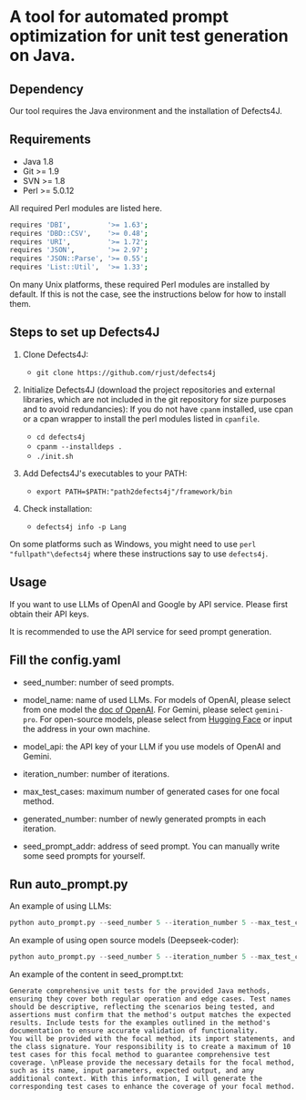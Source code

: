 # A tool for automated prompt optimization for unit test generation on Java.

## Dependency
Our tool requires the Java environment and the installation of Defects4J.


Requirements
----------------
 - Java 1.8
 - Git >= 1.9
 - SVN >= 1.8
 - Perl >= 5.0.12

All required Perl modules are listed here.

```bash
requires 'DBI',         '>= 1.63';
requires 'DBD::CSV',    '>= 0.48';
requires 'URI',         '>= 1.72';
requires 'JSON',        '>= 2.97';
requires 'JSON::Parse', '>= 0.55';
requires 'List::Util',  '>= 1.33';
```

On many Unix platforms, these required Perl modules are installed by default.
If this is not the case, see the instructions below for how to install them.

Steps to set up Defects4J
----------------

1. Clone Defects4J:
    - `git clone https://github.com/rjust/defects4j`

2. Initialize Defects4J (download the project repositories and external libraries, which are not included in the git repository for size purposes and to avoid redundancies):
   If you do not have `cpanm` installed, use cpan or a cpan wrapper to install the perl modules listed in `cpanfile`.
    - `cd defects4j`
    - `cpanm --installdeps .`
    - `./init.sh`

3. Add Defects4J's executables to your PATH:
    - `export PATH=$PATH:"path2defects4j"/framework/bin`

4. Check installation:
    - `defects4j info -p Lang`

On some platforms such as Windows, you might need to use `perl "fullpath"\defects4j`
where these instructions say to use `defects4j`.



## Usage
If you want to use LLMs of OpenAI and Google by API service. Please first obtain their API keys.

It is recommended to use the API service for seed prompt generation.

Fill the config.yaml
----------------

- seed_number: number of seed prompts.

- model_name: name of used LLMs. For models of OpenAI, please select from one model the [doc of OpenAI](https://platform.openai.com/docs/models/overview). For Gemini, please select `gemini-pro`. For open-source models, please select from [Hugging Face](https://huggingface.co/) or input the address in your own machine.

- model_api: the API key of your LLM if you use models of OpenAI and Gemini. 

- iteration_number: number of iterations.

- max_test_cases: maximum number of generated cases for one focal method.

- generated_number: number of newly generated prompts in each iteration.

- seed_prompt_addr: address of seed prompt. You can manually write some seed prompts for yourself.


Run auto_prompt.py
----------------
An example of using LLMs:
```python
python auto_prompt.py --seed_number 5 --iteration_number 5 --max_test_cases 10 --generated_number 2 --seed_prompt_addr seed_prompt.txt --model_name gpt-3.5-turbo-0125 --model_api sk-xxxxxxxxxxxxxxxxxxxxxxxx
```

An example of using open source models (Deepseek-coder):
```python
python auto_prompt.py --seed_number 5 --iteration_number 5 --max_test_cases 10 --generated_number 2 --seed_prompt_addr seed_prompt.txt --model_name deepseek-ai/deepseek-coder-33b-instruct --model_api sk-xxxxxxxxxxxxxxxxxxxxxxxx
```

An example of the content in seed_prompt.txt:
```
Generate comprehensive unit tests for the provided Java methods, ensuring they cover both regular operation and edge cases. Test names should be descriptive, reflecting the scenarios being tested, and assertions must confirm that the method's output matches the expected results. Include tests for the examples outlined in the method's documentation to ensure accurate validation of functionality.
You will be provided with the focal method, its import statements, and the class signature. Your responsibility is to create a maximum of 10 test cases for this focal method to guarantee comprehensive test coverage. \nPlease provide the necessary details for the focal method, such as its name, input parameters, expected output, and any additional context. With this information, I will generate the corresponding test cases to enhance the coverage of your focal method.
```
